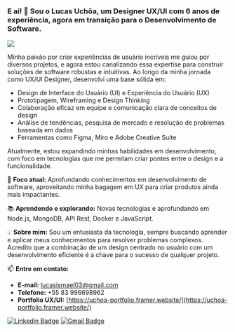 ### E aí! 👋 Sou o Lucas Uchôa, um Designer UX/UI com 6 anos de experiência, agora em transição para o Desenvolvimento de Software.

![](https://media1.giphy.com/media/3knKct3fGqxhK/giphy.gif)

Minha paixão por criar experiências de usuário incríveis me guiou por diversos projetos, e agora estou canalizando essa expertise para construir soluções de software robustas e intuitivas. Ao longo da minha jornada como UX/UI Designer, desenvolvi uma base sólida em:

* Design de Interface do Usuário (UI) e Experiência do Usuário (UX)
* Prototipagem, Wireframing e Design Thinking
* Colaboração eficaz em equipe e comunicação clara de conceitos de design
* Análise de tendências, pesquisa de mercado e resolução de problemas baseada em dados
* Ferramentas como Figma, Miro e Adobe Creative Suite

Atualmente, estou expandindo minhas habilidades em desenvolvimento, com foco em tecnologias que me permitam criar pontes entre o design e a funcionalidade.

🚀 **Foco atual:** Aprofundando conhecimentos em desenvolvimento de software, aproveitando minha bagagem em UX para criar produtos ainda mais impactantes.

📚 **Aprendendo e explorando:** Novas tecnologias e aprofundando em Node.js, MongoDB, API Rest, Docker e JavaScript.

💡 **Sobre mim:** Sou um entusiasta da tecnologia, sempre buscando aprender e aplicar meus conhecimentos para resolver problemas complexos. Acredito que a combinação de um design centrado no usuário com um desenvolvimento eficiente é a chave para o sucesso de qualquer projeto.

📫 **Entre em contato:**
* **E-mail:** [lucasismael03@gmail.com](mailto:lucasismael03@gmail.com)
* **Telefone:** +55 83 996698962
* **Portfolio UX/UI:** [https://uchoa-portfolio.framer.website/](https://uchoa-portfolio.framer.website/)

[![Linkedin Badge](https://img.shields.io/badge/-LinkedIn-blue?style=flat-square&logo=Linkedin&logoColor=white&link=https://www.linkedin.com/in/LucasUchôaTI)](https://www.linkedin.com/in/LucasUchôaTI)
[![Gmail Badge](https://img.shields.io/badge/-Gmail-c14438?style=flat-square&logo=Gmail&logoColor=white&link=mailto:lucasismael03@gmail.com)](mailto:lucasismael03@gmail.com)
